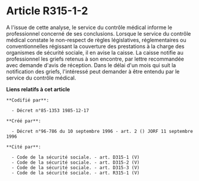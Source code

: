 # Article R315-1-2

A l'issue de cette analyse, le service du contrôle médical informe le professionnel concerné de ses conclusions. Lorsque le
service du contrôle médical constate le non-respect de règles législatives, réglementaires ou conventionnelles régissant la
couverture des prestations à la charge des organismes de sécurité sociale, il en avise la caisse. La caisse notifie au
professionnel les griefs retenus à son encontre, par lettre recommandée avec demande d'avis de réception. Dans le délai d'un
mois qui suit la notification des griefs, l'intéressé peut demander à être entendu par le service du contrôle médical.

**Liens relatifs à cet article**

	**Codifié par**:

	  - Décret n°85-1353 1985-12-17

	**Créé par**:

	  - Décret n°96-786 du 10 septembre 1996 - art. 2 () JORF 11 septembre 1996

	**Cité par**:

	  - Code de la sécurité sociale. - art. D315-1 (V)
	  - Code de la sécurité sociale. - art. D315-2 (V)
	  - Code de la sécurité sociale. - art. D315-3 (V)
	  - Code de la sécurité sociale. - art. R315-1 (V)
